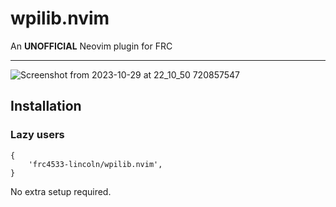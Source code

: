 
# wpilib.nvim

An **UNOFFICIAL** Neovim plugin for FRC

---

![Screenshot from 2023-10-29 at 22_10_50 720857547](https://github.com/frc4533-lincoln/wpilib.nvim/assets/132951735/8d7e1d87-41af-40c4-91fb-8fb8b12601ca)

## Installation

### Lazy users

```
{
    'frc4533-lincoln/wpilib.nvim',
}
```

No extra setup required.

